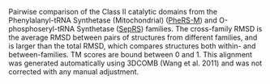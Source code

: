 Pairwise comparison of the Class II catalytic domains from the Phenylalanyl-tRNA Synthetase (Mitochondrial) (<a href='/class2/phe5'>PheRS-M</a>) and O-phosphoseryl-tRNA Synthetase (<a href='//'>SepRS</a>) families. 
	The cross-family RMSD is the average RMSD between pairs of structures from different families, and is
	 larger than the total RMSD, which compares structures both within- and between-families. TM scores are bound between 0 and 1. 
	 This alignment was generated automatically using 3DCOMB (Wang et al. 2011) and was not corrected with any manual adjustment.
